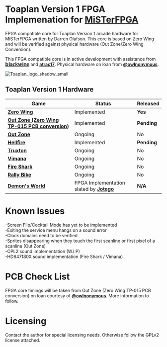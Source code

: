 

# Toaplan Version 1 FPGA Implemenation for [MiSTerFPGA](https://github.com/MiSTer-devel/Main_MiSTer/wiki)

FPGA compatible core for Toaplan Version 1 arcade hardware for MiSTerFPGA written by Darren Olafson. This core is based on Zero Wing and will be verified against physical hardware (Out Zone/Zero Wing Conversion). 

This FPGA compatible core is in active development with assistance from [**𝕓𝕝𝕒𝕔𝕜𝕨𝕚𝕟𝕖**](https://github.com/blackwine) and [**atrac17**](https://github.com/atrac17). Physical hardware on loan from [**@owlnonymous**](https://twitter.com/owlnonymous).

![Toaplan_logo_shadow_small](https://user-images.githubusercontent.com/32810066/151543842-5f7380a4-9b29-472d-bc03-8cc04a579cf2.png)

## Toaplan Version 1 Hardware

Game                |  Status | Released
--------------------|---------|---------
[**Zero Wing**](https://en.wikipedia.org/wiki/Zero_Wing) | Implemented | **Yes**
[**Out Zone (Zero Wing TP-015 PCB conversion)**](https://en.wikipedia.org/wiki/Out_Zone) | Implemented | **Pending**
[**Out Zone**](https://en.wikipedia.org/wiki/Out_Zone) | Ongoing | No
[**Hellfire**](https://en.wikipedia.org/wiki/Hellfire_%28video_game%29) | Implemented | **Pending**
[**Truxton**](https://en.wikipedia.org/wiki/Truxton_%28video_game%29) | Ongoing | No
[**Vimana**](https://en.wikipedia.org/wiki/Vimana_%28video_game%29) | Ongoing | No
[**Fire Shark**](https://en.wikipedia.org/wiki/Fire_Shark) | Ongoing | No
[**Rally Bike**](https://en.wikipedia.org/wiki/Rally_Bike) | Ongoing | No
[**Demon's World**](https://en.wikipedia.org/wiki/Demon%27s_World) | FPGA Implementation slated by [**Jotego**](https://github.com/jotego) | **N/A**


# Known Issues

-Screen Flip/Cocktail Mode has yet to be implemented  
-Exiting the service menu hangs on a sound error  
-Clock domains need to be verified  
-Sprites disappearing when they touch the first scanline or first pixel of a scanline (Out Zone)  
-OPL2 sound implementation (W.I.P)  
-HD647180X sound implementation (Fire Shark / Vimana)  

# PCB Check List

FPGA core timings will be taken from Out Zone (Zero Wing TP-015 PCB conversion) on loan courtesy of [**@owlnonymous**](https://twitter.com/owlnonymous). More information to follow.

# Licensing

Contact the author for special licensing needs. Otherwise follow the GPLv2 license attached.